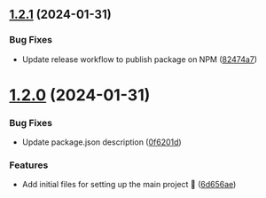 ## [1.2.1](https://github.com/juicyjusung/juicy-run/compare/v1.2.0...v1.2.1) (2024-01-31)


### Bug Fixes

* Update release workflow to publish package on NPM ([82474a7](https://github.com/juicyjusung/juicy-run/commit/82474a731a86258162e0b4eaaa60627230bd06fa))



# [1.2.0](https://github.com/juicyjusung/juicy-run/compare/6d656ae5803a0735f4ff5a158cc37974fefbf797...v1.2.0) (2024-01-31)


### Bug Fixes

* Update package.json description ([0f6201d](https://github.com/juicyjusung/juicy-run/commit/0f6201d9f52320a3c72d3d03ae46de34b6bbc83a))


### Features

* Add initial files for setting up the main project 🎉 ([6d656ae](https://github.com/juicyjusung/juicy-run/commit/6d656ae5803a0735f4ff5a158cc37974fefbf797))




